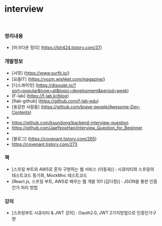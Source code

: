 # interview


<br>

### 정리내용
* [마크다운 정리] (https://lsh424.tistory.com/37)
### 개발정보
* [서핏] (https://www.surfit.io/)
* [요즘IT] (https://yozm.wishket.com/magazine/)
* [디스콰이엇] (https://disquiet.io/?sort=popular&type=all&topic=development&period=week)
* [F-lab] (https://f-lab.kr/blog)
* [flab-github] (https://github.com/f-lab-edu)
* [용감한 사람들] (https://github.com/brave-people/Awesome-Dev-Contents)
* 
* https://github.com/ksundong/backend-interview-question
* https://github.com/JaeYeopHan/Interview_Question_for_Beginner
* 
* [블로그] (https://covenant.tistory.com/265)
* https://covenant.tistory.com/273
### 책
* [스프링 부트와 AWS로 혼자 구현하는 웹 서비스 (이동욱)] : 시큐리티와 스프링의 테스트코드 동기화, MockMvc 테스트코드
* [React.js, 스프링 부트, AWS로 배우는 웹 개발 101 (김다정)] : JSON을 통한 인증인가 처리 방법 
### 강의
* [스프링부트 시큐리티 & JWT 강의] : Oauth2.0, JWT 2가지방법으로 인증인가구현
